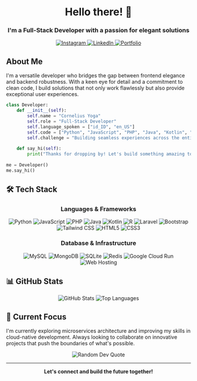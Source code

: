 <div align="center">
  <h1>Hello there! 👋</h1>
  <h3>I'm a Full-Stack Developer with a passion for elegant solutions</h3>
</div>

<p align="center">
  <a href="https://www.instagram.com/corneliusyoga" target="_blank">
    <img src="https://img.shields.io/badge/Instagram-%23E4405F.svg?&style=for-the-badge&logo=instagram&logoColor=white" alt="Instagram" />
  </a>
  <a href="https://www.linkedin.com/in/cornelius-yoga-783b6a291" target="_blank">
    <img src="https://img.shields.io/badge/LinkedIn-%230077B5.svg?&style=for-the-badge&logo=linkedin&logoColor=white" alt="LinkedIn" />
  </a>
  <a href="https://czy.digital" target="_blank">
    <img src="https://img.shields.io/badge/Portfolio-%23000000.svg?&style=for-the-badge&logo=react&logoColor=white" alt="Portfolio" />
  </a>
</p>

## About Me

I'm a versatile developer who bridges the gap between frontend elegance and backend robustness. With a keen eye for detail and a commitment to clean code, I build solutions that not only work flawlessly but also provide exceptional user experiences.

```python
class Developer:
    def __init__(self):
        self.name = "Cornelius Yoga"
        self.role = "Full-Stack Developer"
        self.language_spoken = ["id_ID", "en_US"]
        self.code = ["Python", "JavaScript", "PHP", "Java", "Kotlin", "R"]
        self.challenge = "Building seamless experiences across the entire stack"
        
    def say_hi(self):
        print("Thanks for dropping by! Let's build something amazing together.")
        
me = Developer()
me.say_hi()
```

## 🛠️ Tech Stack

<div align="center">

### Languages & Frameworks
![Python](https://img.shields.io/badge/Python-3776AB?style=flat-square&logo=python&logoColor=white)
![JavaScript](https://img.shields.io/badge/JavaScript-F7DF1E?style=flat-square&logo=javascript&logoColor=black)
![PHP](https://img.shields.io/badge/PHP-777BB4?style=flat-square&logo=php&logoColor=white)
![Java](https://img.shields.io/badge/Java-ED8B00?style=flat-square&logo=java&logoColor=white)
![Kotlin](https://img.shields.io/badge/Kotlin-0095D5?style=flat-square&logo=kotlin&logoColor=white)
![R](https://img.shields.io/badge/R-276DC3?style=flat-square&logo=r&logoColor=white)
![Laravel](https://img.shields.io/badge/Laravel-FF2D20?style=flat-square&logo=laravel&logoColor=white)
![Bootstrap](https://img.shields.io/badge/Bootstrap-563D7C?style=flat-square&logo=bootstrap&logoColor=white)
![Tailwind CSS](https://img.shields.io/badge/Tailwind_CSS-38B2AC?style=flat-square&logo=tailwind-css&logoColor=white)
![HTML5](https://img.shields.io/badge/HTML5-E34F26?style=flat-square&logo=html5&logoColor=white)
![CSS3](https://img.shields.io/badge/CSS3-1572B6?style=flat-square&logo=css3&logoColor=white)

### Database & Infrastructure
![MySQL](https://img.shields.io/badge/MySQL-4479A1?style=flat-square&logo=mysql&logoColor=white)
![MongoDB](https://img.shields.io/badge/MongoDB-47A248?style=flat-square&logo=mongodb&logoColor=white)
![SQLite](https://img.shields.io/badge/SQLite-07405E?style=flat-square&logo=sqlite&logoColor=white)
![Redis](https://img.shields.io/badge/Redis-DC382D?style=flat-square&logo=redis&logoColor=white)
![Google Cloud Run](https://img.shields.io/badge/Google_Cloud_Run-4285F4?style=flat-square&logo=google-cloud&logoColor=white)
![Web Hosting](https://img.shields.io/badge/Web_Hosting-FF6C37?style=flat-square&logo=cpanel&logoColor=white)

</div>

## 📊 GitHub Stats

<p align="center">
  <img src="https://github-readme-stats.vercel.app/api?username=CZY774&show_icons=true&count_private=true&theme=react&hide_border=true&bg_color=0D1117" alt="GitHub Stats" />
  <img src="https://github-readme-stats.vercel.app/api/top-langs/?username=CZY774&langs_count=8&count_private=true&layout=compact&theme=react&hide_border=true&bg_color=0D1117" alt="Top Languages" />
</p>

## 🚀 Current Focus

I'm currently exploring microservices architecture and improving my skills in cloud-native development. Always looking to collaborate on innovative projects that push the boundaries of what's possible.

<div align="center">
  <img src="https://quotes-github-readme.vercel.app/api?type=horizontal&theme=react" alt="Random Dev Quote" />
</div>

---

<div align="center">
<b>Let's connect and build the future together!</b>
</div>
